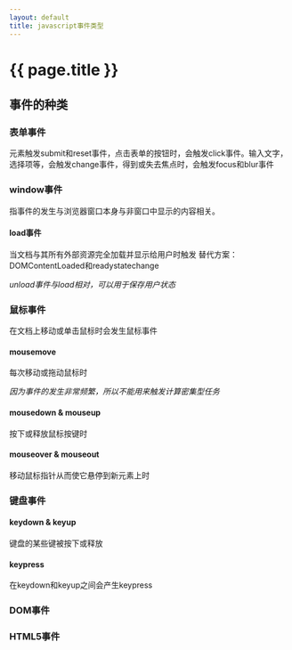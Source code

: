 ```yaml
---
layout: default
title: javascript事件类型
---
```


# {{ page.title }}

## 事件的种类

### 表单事件
 <form> 元素触发submit和reset事件，点击表单的按钮时，会触发click事件。输入文字，选择项等，会触发change事件，得到或失去焦点时，会触发focus和blur事件

### window事件
指事件的发生与浏览器窗口本身与非窗口中显示的内容相关。
#### load事件
当文档与其所有外部资源完全加载并显示给用户时触发
替代方案：DOMContentLoaded和readystatechange

*unload事件与load相对，可以用于保存用户状态*


### 鼠标事件
在文档上移动或单击鼠标时会发生鼠标事件

#### mousemove
每次移动或拖动鼠标时

*因为事件的发生非常频繁，所以不能用来触发计算密集型任务*

#### mousedown & mouseup
按下或释放鼠标按键时

#### mouseover & mouseout
移动鼠标指针从而使它悬停到新元素上时

### 键盘事件

#### keydown & keyup
键盘的某些键被按下或释放

#### keypress
在keydown和keyup之间会产生keypress


### DOM事件


### HTML5事件
